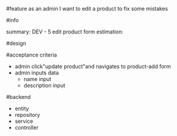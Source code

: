 #feature
 as an admin 
 I want to edit a product
 to fix some mistakes
 
#info

summary: DEV - 5 edit product form
estimation:


#design

#acceptance criteria
- admin click"update product"and navigates to product-add form
- admin inputs data
    - name input
    - description input
    

#backend
- entity
- repository
- service
- controller
